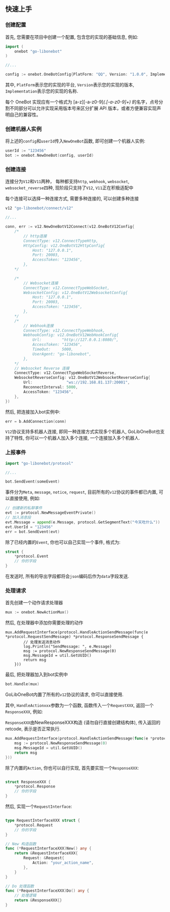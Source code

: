 ## 快速上手

### 创建配置

首先, 您需要在项目中创建一个配置, 包含您的实现的基础信息, 例如:
```go
import (
    onebot "go-libonebot"
)

//...

config := onebot.OneBotConfig{PlatForm: "QQ", Version: "1.0.0", Implementation: "MyQQClient"}
```

其中, `PlatForm`表示您的实现的平台, `Version`表示您的实现的版本, `Implementation`表示您的实现的名称.

每个 OneBot 实现应有一个格式为 [a-z][\-a-z0-9]*(\.[\-a-z0-9]+)* 的名字，点号分割不同部分可以允许实现采用版本号来区分扩展 API 版本，或者方便兼容实现声明自己的兼容性。

### 创建机器人实例

将上述的`config`和`userId`传入`NewOneBot`函数, 即可创建一个机器人实例:

```go
userId := "123456"
bot := onebot.NewOneBot(config, userId)
```

### 创建连接

连接分为`V12`和`V11`两种， 每种都支持`http`, `webhook`, `websocket`, `websocket_reverse`四种, 现阶段只支持了`V12`, `V11`正在积极适配中

每个连接可以选择一种连接方式, 需要多种连接的, 可以创建多种连接
```go
v12 "go-libonebot/connect/v12"

//...

conn, err := v12.NewOneBotV12Connect(v12.OneBotV12Config{
    /*
        // http连接
        ConnectType: v12.ConnectTypeHttp,
        HttpConfig: v12.OneBotV12HttpConfig{
            Host: "127.0.0.1",
            Port: 20003,
            AccessToken: "123456",
        },
    */

    /*
        // Websocket连接
        ConnectType: v12.ConnectTypeWebSocket,
        WebsocketConfig: v12.OneBotV12WebsocketConfig{
            Host: "127.0.0.1",
            Port: 20003,
            AccessToken: "123456",
        },
    */
    /*
        // Webhook连接
        ConnectType: v12.ConnectTypeWebhook,
		WebhookConfig: v12.OneBotV12WebHookConfig{
			Url:         "http://127.0.0.1:8080/",
			AccessToken: "123456",
			TimeOut:     5000,
			UserAgent: "go-libonebot",
		},
    */
    // Websocket Reverse 连接
    ConnectType: v12.ConnectTypeWebSocketReverse,
    WebsocketReverseConfig: v12.OneBotV12WebsocketReverseConfig{
        Url:               "ws://192.168.81.137:20001",
        ReconnectInterval: 5000,
        AccessToken: "123456",
    },
})
```

然后, 把连接加入bot实例中:
```go
err = b.AddConnection(conn)
```

`V12`协议支持多机器人连接, 即同一种连接方式实现多个机器人, GoLibOneBot也支持了特性, 你可以一个机器人加入多个连接, 一个连接加入多个机器人.

### 上报事件

```go
import "go-libonebot/protocol"

//...

bot.SendEvent(someEvent)
```

事件分为`Meta`, `message`, `notice`, `request`, 目前所有的`v12`协议的事件都已内置, 可以直接使用, 例如:
```go
// 创建新的私聊事件
evt := protocol.NewMessageEventPrivate()
// 加入消息段
evt.Message = append(e.Message, protocol.GetSegmentText("今天吃什么"))
evt.UserId = "123456"
err = bot.SendEvent(evt)
```

除了已经内置的`Event`, 你也可以自己实现一个事件, 格式为:
```go
struct {
    *protocol.Event
    // 你的字段
}
```
在发送时, 所有的导出字段都将会`json`编码后作为`data`字段发送.

### 处理请求

首先创建一个动作请求处理器
    
```go
mux := onebot.NewActionMux()
```

然后, 在处理器中添加你需要处理的动作
```
mux.AddRequestInterface(protocol.HandleActionSendMessage(func(e *protocol.RequestSendMessage) *protocol.ResponseSendMessage {
		// 处理发送消息动作
		log.Println("SendMessage: ", e.Message)
		msg := protocol.NewResponseSendMessage(0)
		msg.MessageId = util.GetUUID()
		return msg
	}))
```

最后, 把处理器加入到bot实例中
```go
bot.Handle(mux)
```

GoLibOneBot内置了所有的`v12`协议的请求, 你可以直接使用.

其中, `HandleActionxxx`参数为一个函数, 函数传入一个`RequestXXX`, 返回一个`ResponseXXX`, 例如:

`ResponseXXX`由NewResponseXXX构造 (请勿自行直接创建结构体), 传入返回的retcode, 表示是否正常执行.


```go
mux.AddRequestInterface(protocol.HandleActionSendMessage(func(e *protocol.RequestSendMessage) *protocol.ResponseSendMessage {
    msg := protocol.NewResponseSendMessage(0)
    msg.MessageId = util.GetUUID()
    return msg
}))
```

除了内置的`Action`, 你也可以自行实现, 首先要实现一个`ResponseXXX`:

```go

struct ResponseXXX {
    *protocol.Response
    // 你的字段
}
```
然后, 实现一个`RequestInterface`:

```go

type RequestInterfaceXXX struct {
    *protocol.Request
    // 你的字段
}

// New 构造函数
func (*RequestInterfaceXXX)New() any {
    return &RequestInterfaceXXX{
        Request: &Request{
			Action: "your_action_name",
		},
    }
}

// Do 处理函数
func (*RequestInterfaceXXX)Do() any {
    // 处理逻辑
    return &ResponseXXX{}
}

```